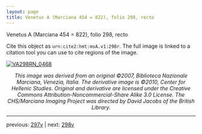 ```yaml
---
layout: page
title: Venetus A (Marciana 454 = 822), folio 298, recto
---
```


Venetus A (Marciana 454 = 822), folio 298, recto

Cite this object as `urn:cite2:hmt:msA.v1:298r`.  The full image is linked to a citation tool you can use to cite regions of the image.

[![VA298RN_0468](http://www.homermultitext.org/iipsrv?IIIF=/project/homer/pyramidal/deepzoom/hmt/vaimg/2017a/VA298RN_0468.tif/full/800,/0/default.jpg)](http://www.homermultitext.org/ict2/?urn=urn:cite2:hmt:vaimg.2017a:VA298RN_0468) 

<p style="text-align: center; font-style: italic;">This image was derived from an original ©2007, Biblioteca Nazionale Marciana, Venezia, Italia. The derivative image is ©2010, Center for Hellenic Studies. Original and derivative are licensed under the Creative Commons Attribution-Noncommercial-Share Alike 3.0 License. The CHS/Marciana Imaging Project was directed by David Jacobs of the British Library.</p>

---

previous: [297v](../297v/) | next: [298v](../298v/)